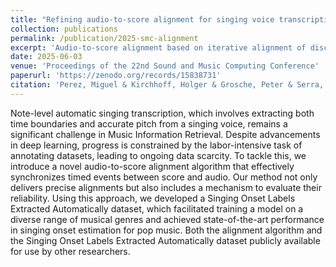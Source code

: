 ```yaml
---
title: "Refining audio-to-score alignment for singing voice transcription"
collection: publications
permalink: /publication/2025-smc-alignment
excerpt: 'Audio-to-score alignment based on iterative alignment of discrete events'
date: 2025-06-03
venue: 'Proceedings of the 22nd Sound and Music Computing Conference'
paperurl: 'https://zenodo.org/records/15838731'
citation: 'Perez, Miguel & Kirchhoff, Holger & Grosche, Peter & Serra, Xavier (2025) &quot;Refining audio-to-score alignment for singing voice transcription&quot; <i>Proceedings of the 22nd Sound and Music Computing Conference, Graz (Austria)</i>.'
---
```

Note-level automatic singing transcription, which involves extracting both time boundaries and accurate pitch from a singing voice, remains a significant challenge in Music Information Retrieval. 
Despite advancements in deep learning, progress is constrained by the labor-intensive task of annotating datasets, leading to ongoing data scarcity. 
To tackle this, we introduce a novel audio-to-score alignment algorithm that effectively synchronizes timed events between score and audio. Our method not only delivers precise alignments but also includes a mechanism to evaluate their reliability. 
Using this approach, we developed a Singing Onset Labels Extracted Automatically dataset, which facilitated training a model on a diverse range of musical genres and achieved state-of-the-art performance in singing onset estimation for pop music. 
Both the alignment algorithm and the Singing Onset Labels Extracted Automatically dataset publicly available for use by other researchers.

